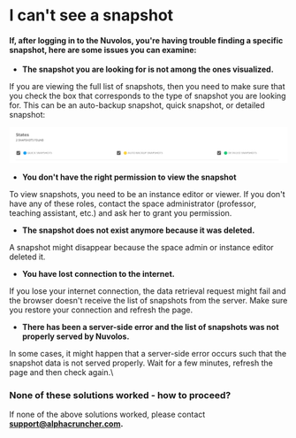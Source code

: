# I can't see a snapshot

#### If, after logging in to the Nuvolos, you're having trouble finding a specific snapshot, here are some issues you can examine:

* **The snapshot you are looking for is not among the ones visualized.**

If you are viewing the full list of snapshots, then you need to make sure that you check the box that corresponds to the type of snapshot you are looking for. This can be an auto-backup snapshot, quick snapshot, or detailed snapshot:

![](../../.gitbook/assets/screen-shot-2020-06-11-at-10.35.49-am.png)

* **You don't have the right permission to view the snapshot**

To view snapshots, you need to be an instance editor or viewer. If you don't have any of these roles, contact the space administrator (professor, teaching assistant, etc.) and ask her to grant you permission.

* **The snapshot does not exist anymore because it was deleted.**

A snapshot might disappear because the space admin or instance editor deleted it.

* **You have lost connection to the internet.**

If you lose your internet connection, the data retrieval request might fail and the browser doesn't receive the list of snapshots from the server. Make sure you restore your connection and refresh the page.

* **There has been a server-side error and the list of snapshots was not properly served by Nuvolos.**

In some cases, it might happen that a server-side error occurs such that the snapshot data is not served properly. Wait for a few minutes, refresh the page and then check again.\


### None of these solutions worked - how to proceed?

If none of the above solutions worked, please contact **support@alphacruncher.com.**
